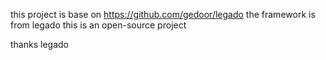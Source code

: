 this project is base on https://github.com/gedoor/legado
the framework is from legado
this is an open-source project

thanks  legado
